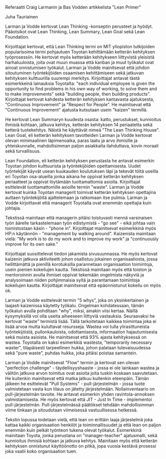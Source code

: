 Referaatti Craig Larmanin ja Bas Vodden artikkelista "Lean Primer"

Juha Tauriainen

Larman ja Vodde kertovat Lean Thinking -konseptin perusteet ja hyödyt. Pääotsikot ovat Lean Thinking, Lean Summary, Lean Goal sekä Lean Foundation.

Kirjoittajat kertovat, että Lean Thinking termi on MIT yliopiston tutkijoiden popularisoima termi pohjautuen Toyotan kehittämään ketterän kehityksen työprosessiin. He kertovat myös ketterään kehitykseen liittyvistä yleisistä harhaluuloista, joita ovat muun muassa että kanban ja muut työkalut ovat ainoat onnistumisen työkalut. Larman ja Vodde mainitsevat että johdon sitoutuminen työntekijöiden osaamisen kehittämiseen sekä jatkuvan kehityksen kulttuurilla suurempi merkitys. Kirjoittajat antavat tästä esimerkkeinä lainauksia Toyotalta: "each individual employee is given the opportunity to find problems in his own way of working, to solve them and to make improvements" sekä "building people, then building products". Kirjoittajat kertovat kahdesta ketterän kehityksen kantavasta ajatuksesta, "Continuous Improvement" ja "Respect for People". He mainitsevat että "Continuous Improvement" ajatusta kutsutaan usein "kaizen" termillä.

He kertovat Lean Summaryn kuudesta osasta: katto, perustukset, kunnioitus ihmisiä kohtaan, jatkuva kehitys, ketterän kehityksen 14 periaatetta sekä ketterä tuotekehitys. Näistä he käyttävät nimeä "The Lean Thinking House". Lean Goal, eli ketterän kehityksen tavotteiden Larman ja Vodde kertovat olevan minimaalinen läpimenoaika, paras laatu ja arvo ihmisille ja yhteiskunnalle, mahdollisimman paljon asiakkaita ilahduttava, kovin moraali sekä turvallisuus.

Lean Foundation, eli ketterän kehityksen perustasta he antavat esimerkin Toyotan johdon kulttuurista ja työntekijöiden opettamisesta. Uudet työntekijät käyvät usean kuukauden koulutuksen läpi ja tekevät töitä useilla eri Toyotan osa-alueilla jonka aikana he oppivat ketterän kehityksen periaatteet ja oppivat löytämään tuottamattomia asioita. Kirjoittajat esittelevät tuottamattomille asioille termin "waste". Larman ja Vodde kertovat kuinka Toyotan managerit toimivat ketterän kehityksen opettajina auttaen työntekijöitä ajattelemaan ja ratkomaan itse pulmia. Larman ja Vodde kirjoittavat että managerit Toyotalla ovat enemmän opettajia kuin johtajia.

Tekstissä mainitaan että managerin pitäisi toistuvasti mennä varsinaisen työn äärelle tarkastelemaan työn edistymistä - "go see" - eikä johtaa vain toimistostaan käsin - "phone in". Kirjoittajat mainitsevat esimerkkinä myös HP:n käytännön - "management by walking around". Kaizenista mainitaan vielä: "My work is to do my work and to improve my work" ja "continuously improve for its own sake."

Kirjoittajat suosittelevat tiedon jakamista sivusuunnassa. He myös kertovat kaizenin jatkuva aktiviteetti johon osallistuu jokainen organisaatiosta, jossa hellittämättä ja pienillä korotuksilla parannetaan organisaation toimintoja, usein pienien kokeilujen kautta. Tekstissä mainitaan myös että toiston ja mentoroinnin avulla ihmiset oppivat tekemään ongelmista näkyviä ja analysoimaan niiden pohjimmaisia syitä ja parantamaan toimintoja kokeilujen kautta. Kirjoittajat mainitsevat että epäonnistunut kokeilu on myös ok.

Larman ja Vodde esittelevät termin "5 whys", joka on yksinkertainen ja laajasti kaizenissa käytetty työkalu. Ongelman kohdatessaan, tämän työkalun avulla pohditaan "why", miksi, ainakin viisi kertaa. Näillä kysymyksillä voi olla useita aiheeseen liittyviä vastauksia. Seuraavaksi he kertovat "waste" termistä lisää. Tällä tarkoitetaan kaikkea toimintaa joka ei lisää arvoa mutta kuluttavat resursseja. Wastea voi tulla ylirasittuneista työntekijöistä, pullonkauloista, odottamisesta, informaation hajautumisesta sekä muista asioista. He mainitsevat että 93% ajasta kehityksessä on wastea. Toyotalla on kaksi esimerkkiä wastesta, "temporarily necessary waster", tilapäisesti tarpeellinen hukka, johon palataan tulevaisuudessa sekä "pure waste", puhdas hukka, joka pitäisi poistaa samantein.

Larman ja Vodde mainitsevat "Flow" termin ja kertovat sen olevan "perfection challenge" - täydellisyyshaaste - jossa ei ole lainkaan wastea ja välitön jatkuva arvon toimitus ovat asioita joita tuskin koskaan saavutetaan. He kuitenkin mainitsevat että matka jatkuu kuitenkin eteenpäin. Tämän jälkeen he esittelevät "Pull Systems" - pull-järjestelmän - jossa tuote valmistetaan vasta kun tilaus on jätetty järjestelmään. Nollainventaario on pull-järjestelmän tavoite. He antavat esimerkin yhden ravintola-annoksen valmistamisesta. He myös kertovat että JIT - Just In Time - implementoi pull-järjestelmän. Pull-järjestelmässä päätökset tehdään mahdollisimman viime tinkaan ja sitoudutaan viimeisessä vastuullisessa hetkessä.

Tekstin lopussa todetaan vielä, että lean on erittäin laaja järjestelmä joka kattaa kaikki organisaation henkilöt ja toiminnallisuudet ja että lean on paljon enemmän kuin pelkät työnteon tukena olevat työkalut. Esimerkkinä mainitaan Toyota, jonka perustana on "manager-teacher" ajatusmalli, sekä kunnioitus ihmisiä kohtaan ja jatkuva kehitys. Mainitaan myös että ketterän kehityksen onnistunut käyttöönotto on pitkä, jopa vuosia kestävä prosessi joka vaatii koko organisaation tuen.

